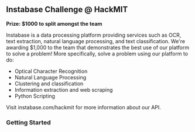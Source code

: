 ## Instabase Challenge @ HackMIT

**Prize: $1000 to split amongst the team**

Instabase is a data processing platform providing services such as OCR, text extraction, natural language processing, and text classification. We're awarding $1,000 to the team that demonstrates the best use of our platform to solve a problem! More specifically, solve a problem using our platform to do:

* Optical Character Recognition
* Natural Language Processing
* Clustering and classification
* Information extraction and web scraping
* Python Scripting

Visit instabase.com/hackmit for more information about our API.

### Getting Started
